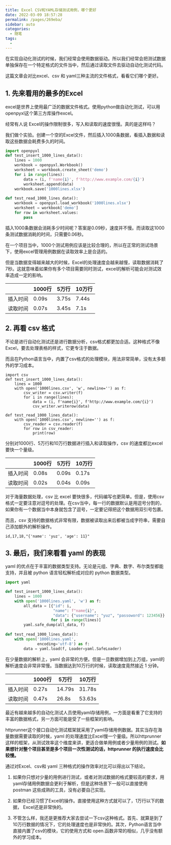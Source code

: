 ```yaml
---
title: Excel CSV和YAML存储测试用例，哪个更好
date: 2022-03-09 18:57:28
permalink: /pages/269eba/
sidebar: auto
categories:
  - 随笔
tags:
  - 
---
```

在实现自动化测试的时候，我们经常会使用数据驱动。所以我们经常会把测试数据单独保存在一个特定格式的文件当中，然后通过读取文件去驱动自动化测试代码。



这篇文章会对比excel、csv 和 yaml三种主流的文件格式，看看它们哪个更好。



## 1. 先来看用的最多的Excel



excel是世界上使用最广泛的数据文件格式。使用python做自动化测试，可以用openpyxl这个第三方库操作excel。



经常有人说 Excel的操作限制很多，写入和读取的速度很慢。真的是这样吗？



我们做个实验。创建一个空的Excel文件，然后插入1000条数据，看插入数据和读取这些数据会耗费多久的时间。



```python
import openpyxl
def test_insert_1000_lines_data():
    lines = 1000
    workbook = openpyxl.Workbook()
    worksheet = workbook.create_sheet('demo')
    for i in range(lines):
        data = (i, f'name{i}', f'http://www.example.com/{i}')
        worksheet.append(data)
    workbook.save('1000lines.xlsx')
    
def test_read_1000_lines_data():
    workbook = openpyxl.load_workbook('1000lines.xlsx')
    worksheet = workbook['demo']
    for row in worksheet.values:
        pass
```



插入1000条数据会消耗多少时间呢？答案是0.09秒，速度并不慢。而读取这1000条测试数据消耗的时间，只需要0.06秒。





在一个项目当中，1000个测试用例应该是比较合理的，所以在正常的测试场景下，使用excel管理用例数据在读取效率上是合适的。



但是当数据变得越来越大的时候，Excel的处理速度会越来越慢，读取数据消耗了7秒。这就意味着如果你有多个项目需要同时测试，excel的解析可能会对测试效率造成一定的影响。

|          | 1000行 | 5万行 | 10万行 |
| -------- | ------ | ----- | ------ |
| 插入时间 | 0.09s  | 3.75s | 7.44s  |
| 读取时间 | 0.07s  | 3.45s | 7.1s   |



## 2. 再看 csv 格式



不论是进行自动化测试还是进行数据分析，csv格式都更加合适。这种格式不像Excel，要去处理表格的样式，它更专注于数据。



而且在Python语言当中，内置了csv格式的处理模块，用法非常简单，没有太多额外的学习成本。



```plain
import csv
def test_insert_1000_lines_data():
    lines = 1000
    with open('1000lines.csv', 'w', newline='') as f:
        csv_writer = csv.writer(f)
        for i in range(lines):
            data = (i, f'name{i}', f'http://www.example.com/{i}')
            csv_writer.writerow(data)
            
def test_read_1000_lines_data():
    with open('1000lines.csv', newline='') as f:
        csv_reader = csv.reader(f)
        for row in csv_reader:
            print(row)
```



分别对1000行、5万行和10万行数据进行插入和读取操作，csv 的速度都比excel要快一个量级。

|          | 1000行 | 5万行 | 10万行 |
| -------- | ------ | ----- | ------ |
| 插入时间 | 0.08s  | 0.09s | 0.17s  |
| 读取时间 | 0.02s  | 0.04s | 0.09s  |



对于海量数据处理，csv 比 excel 要快很多，代码编写也更简单。但是，使用csv格式一定要注意对逗号的处理。在csv当中，每一行的数据默认是用逗号分割的，如果你有一个数据当中本身就包含了逗号，一定要记得把这个数据用双引号包裹。



而且，csv 支持的数据格式非常有限，数据被读取出来后都被当成字符串，需要自己添加额外的解析操作。



```plain
id,17,18,"{'name': 'yuz', 'age': 11}"
```



## 3. 最后，我们来看看 yaml 的表现



yaml 的优点在于丰富的数据类型支持。无论是元组、字典、数字、布尔类型都能支持，并且被 python 语言轻松解析成对应的 python 数据类型。



```python
import yaml

def test_insert_1000_lines_data():
    lines = 1000
    with open('1000lines.yaml', 'w') as f:
        all_data = [{"id": i,
                     "name": f"name{i}",
                     "data": {"username": "yuz", "passoword": 123456}}
                    for i in range(lines)]
        yaml.safe_dump(all_data, f)
        
def test_read_1000_lines_data():
    with open('1000lines.yaml',
              encoding='utf-8') as f:
        data = yaml.load(f, Loader=yaml.SafeLoader)
```



在少量数据的解析上，yaml 会非常的方便。但是一旦数据增加到上万组，yaml的解析速度会非常非常慢。当数据达到10万行的时候，读取速度竟然接近 1 分钟。

|          | 1000行 | 5万行  | 10万行 |
| -------- | ------ | ------ | ------ |
| 插入时间 | 0.27s  | 14.79s | 31.78s |
| 读取时间 | 0.47s  | 26.8s  | 53.63s |



最近有越来越多的自动化测试人员使用yaml存储用例，一方面是看重了它支持的丰富的数据格式，另一方面可能是受了一些框架的影响。



httprunner这个接口自动化测试框架就采用了yaml存储用例数据。其实当存在海量数据需要读取的时候，yaml 的处理速度比Excel慢一个量级。所以httprunner 这样的框架，从测试效率这个维度来讲，更适合做单用例或者少量用例的测试。**如果想针对整个项目甚至是多个项目一次性测试的话，httprunner 的执行速度会比较慢。**



通过对Excel、csv和 yaml 三种格式的操作效率对比可以得出以下结论。

1. 如果你只想对少量的用例进行测试，或者对测试数据的格式要较高的要求，用yaml存储用例数据会更利于解析，但是这种场景下一般可以直接使用 postman 这些成熟的工具，没有必要自己实现。



1. 如果你已经习惯了Excel的操作。直接使用这种方式就可以了，1万行以下的数据， Excel还是非常快的。



1. 不管怎么样，我还是更推荐大家去尝试一下csv这种格式。首先、就算是到了10万行数据的情况下，它的处理速度也是非常快的。其次，Python语言当中直接内置了csv的模块，它的使用方式和 open.函数非常的相似，几乎没有额外的学习成本。

